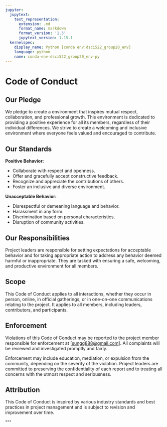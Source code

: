 ```yaml
---
jupyter:
  jupytext:
    text_representation:
      extension: .md
      format_name: markdown
      format_version: '1.3'
      jupytext_version: 1.15.1
  kernelspec:
    display_name: Python [conda env:dsci522_group20_env]
    language: python
    name: conda-env-dsci522_group20_env-py
---
```


# Code of Conduct

## Our Pledge

We pledge to create a environment that inspires mutual respect, collaboration, and professional growth. This environment is dedicated to providing a positive experience for all its members, regardless of their individual differences. We strive to create a welcoming and inclusive environment where everyone feels valued and encouraged to contribute.

## Our Standards

**Positive Behavior:**

- Collaborate with respect and openness.
- Offer and gracefully accept constructive feedback.
- Recognize and appreciate the contributions of others.
- Foster an inclusive and diverse environment.

**Unacceptable Behavior:**

- Disrespectful or demeaning language and behavior.
- Harassment in any form.
- Discrimination based on personal characteristics.
- Disruption of community activities.

## Our Responsibilities

Project leaders are responsible for setting expectations for acceptable behavior and for taking appropriate action to address any behavior deemed harmful or inappropriate. They are tasked with ensuring a safe, welcoming, and productive environment for all members.

## Scope

This Code of Conduct applies to all interactions, whether they occur in person, online, in official gatherings, or in one-on-one communications relating to the project. It applies to all members, including leaders, contributors, and participants.

## Enforcement

Violations of this Code of Conduct may be reported to the project member responsible for enforcement at [sungg888@gmail.com]. All complaints will be reviewed and investigated promptly and fairly.

Enforcement may include education, mediation, or expulsion from the community, depending on the severity of the violation. Project leaders are committed to preserving the confidentiality of each report and to treating all concerns with the utmost respect and seriousness.

## Attribution

This Code of Conduct is inspired by various industry standards and best practices in project management and is subject to revision and improvement over time.

"""




